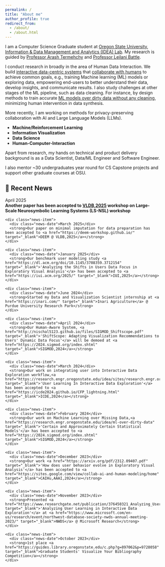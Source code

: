 ```yaml
---
permalink: /
title: "About me"
author_profile: true
redirect_from: 
  - /about/
  - /about.html
---
```


I am a Computer Science Graduate student at [Oregon State University](https://oregonstate.edu/about), [Information & Data Management and Analytics (IDEA) Lab](https://research.engr.oregonstate.edu/idea/). My research is guided by [Professor Arash Termehchy](https://engineering.oregonstate.edu/people/arash-termehchy) and [Professor Leilani Battle](https://homes.cs.washington.edu/~leibatt/projects.html).


I conduct research in broadly in the area of Human Data Interaction. We build [interactive data-centric systems](https://www.youtube.com/watch?v=n-jST9ShrfU) that [collaborate with humans](https://research.engr.oregonstate.edu/idea/sites/research.engr.oregonstate.edu.idea/files/aaai24_caihu.pdf) to achieve common goals, e.g., training Machine learning (ML) models or exploring data, empowering end-users to better understand their data, develop insights, and communicate results.
I also study challenges at other stages of the ML pipeline, such as data cleaning. For instance, by design methods to train accurate [ML models over dirty data without any cleaning](https://www.youtube.com/watch?v=WBd7OrUfBBk), minimizing human intervention in data synthesis.

More recently, I am working on methods for privacy-preserving collaboration with AI and Large Language Models (LLMs).


- **Machine/Reinforcement Learning**
- **Information Visualization**
- **Data Science**
- **Human-Computer-Interaction**


Apart from research, my hands on technical and product delivery background is as a Data Scientist, Data/ML Engineer and Software Engineer.

I also mentor ~30 undergraduates year round for CS Capstone projects and support other graduate courses at OSU.


<div class="news-section">
  <h2>📰 Recent News</h2>
  <div class="news-container">
    <div class="news-item">
      <div class="news-date">April 2025</div>
      <strong>Another paper has been accepted to <a href="https://karmaresearch.github.io/NILS2025/" target="_blank">VLDB,2025</a> workshop on Large-Scale Neurosymbolic Learning Systems (LS-NSL) workshop</strong>
    </div>
    
    <div class="news-item">
      <div class="news-date">March 2025</div>
      <strong>Our paper on minimal imputation for data preparation has been accepted to <a href="https://deem-workshop.github.io/" target="_blank">DEEM @ VLDB,2025</a></strong>
    </div>
    
    <div class="news-item">
      <div class="news-date">January 2025</div>
      <strong>Our benchmark user modeling study <a href="https://dl.acm.org/doi/10.1145/3708359.3712154" target="_blank">'Analyzing the Shifts in Users Data Focus in Exploratory Visual Analysis'</a> has been accepted to <a href="https://iui.acm.org/2025/" target="_blank">IUI,2025</a></strong>
    </div>
    
    <div class="news-item">
      <div class="news-date">June 2024</div>
      <strong>Started my Data and Visualization Scientist internship at <a href="https://inari.com/" target="_blank">Inari Agriculture</a> @ Purdue University Research Park</strong>
    </div>
    
    <div class="news-item">
      <div class="news-date">April 2024</div>
      <strong>Our Human-Aware System, <a href="http://nischal5123.github.io/files/SIGMOD_Shiftscope.pdf" target="_blank">'ShiftScope: Adapting Visualization Recommendations to Users' Dynamic Data Focus'</a> will be demoed at <a href="https://2024.sigmod.org/index.shtml" target="_blank">SIGMOD,2024</a></strong>
    </div>
    
    <div class="news-item">
      <div class="news-date">March 2024</div>
      <strong>Our work on integrating user into Interactive Data Exploration workflow,<a href="https://research.engr.oregonstate.edu/idea/sites/research.engr.oregonstate.edu.idea/files/icde_24_paper.pdf" target="_blank">'User Learning In Interactive Data Exploration'</a> has been accepted to <a href="https://icde2024.github.io/CFP_lightning.html" target="_blank">ICDE,2024</a></strong>
    </div>
    
    <div class="news-item">
      <div class="news-date">February 2024</div>
      <strong>Our work on Machine Learning over Missing Data,<a href="https://research.engr.oregonstate.edu/idea/ml-over-dirty-data" target="_blank">'Certain and Approximately Certain Statistical Models'</a> has been accepted to <a href="https://2024.sigmod.org/index.shtml" target="_blank">SIGMOD,2024</a></strong>
    </div>
    
    <div class="news-item">
      <div class="news-date">December 2023</div>
      <strong>Our work <a href="https://arxiv.org/pdf/2312.09407.pdf" target="_blank">'How does user behavior evolve in Exploratory Visual Analysis'</a> has been accepted to <a href="https://sites.google.com/view/collab-ai-and-human-modeling/home" target="_blank">CAIHu,AAAI,2024</a></strong>
    </div>
    
    <div class="news-item">
      <div class="news-date">November 2023</div>
      <strong>Presented <a href="https://www.researchgate.net/publication/376450321_Analyzing_User_Learning_in_Interactive_Data_Exploration" target="_blank">'Analyzing User Learning in Interactive Data Exploration'</a> at <a href="https://www.microsoft.com/en-us/research/event/northwest-database-society-nwds-annual-meeting-2023/" target="_blank">NWDS</a> @ Microsoft Research</strong>
    </div>
    
    <div class="news-item">
      <div class="news-date">October 2023</div>
      <strong>1st place <a href="https://guides.library.oregonstate.edu/c.php?g=897062&p=9728058" target="_blank">Graduate Students' Visualize Your Bibliography Competition</a></strong>
    </div>
  </div>
</div>


